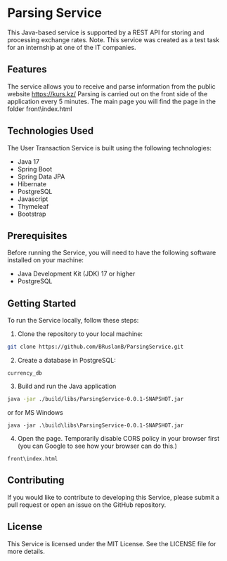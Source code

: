 # Parsing Service
This Java-based service is supported by a REST API for storing and processing exchange rates.
Note. This service was created as a test task for an internship at one of the IT companies.

## Features
The service allows you to receive and parse information from the public website https://kurs.kz/
Parsing is carried out on the front side of the application every 5 minutes. The main page you will find the page in the folder front\index.html

## Technologies Used
The User Transaction Service is built using the following technologies:

* Java 17
* Spring Boot
* Spring Data JPA
* Hibernate
* PostgreSQL
* Javascript
* Thymeleaf
* Bootstrap

## Prerequisites
Before running the Service, you will need to have the following software installed on your machine:

* Java Development Kit (JDK) 17 or higher
* PostgreSQL

## Getting Started
To run the Service locally, follow these steps:

1. Clone the repository to your local machine:
```bash
git clone https://github.com/BRuslanB/ParsingService.git
```
2. Create a database in PostgreSQL:
``` 
currency_db
```
3. Build and run the Java application
```bash
java -jar ./build/libs/ParsingService-0.0.1-SNAPSHOT.jar
```
or for MS Windows
```
java -jar .\build\libs\ParsingService-0.0.1-SNAPSHOT.jar
```
4. Open the page. Temporarily disable CORS policy in your browser first (you can Google to see how your browser can do this.)
``` 
front\index.html
``` 

## Contributing
If you would like to contribute to developing this Service, please submit a pull request or open an issue on the GitHub repository.

## License
This Service is licensed under the MIT License. See the LICENSE file for more details.
